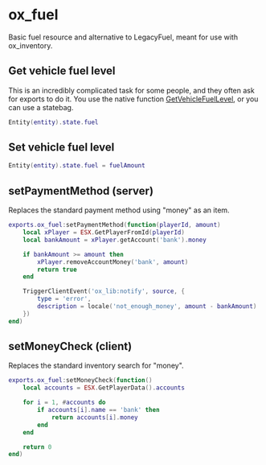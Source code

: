 # ox_fuel

Basic fuel resource and alternative to LegacyFuel, meant for use with ox_inventory.

## Get vehicle fuel level

This is an incredibly complicated task for some people, and they often ask for exports to do it.
You use the native function [GetVehicleFuelLevel](https://docs.fivem.net/natives/?_0x5F739BB8), or you can use a statebag.

```lua
Entity(entity).state.fuel
```

## Set vehicle fuel level

```lua
Entity(entity).state.fuel = fuelAmount
```

## setPaymentMethod (server)

Replaces the standard payment method using "money" as an item.

```lua
exports.ox_fuel:setPaymentMethod(function(playerId, amount)
    local xPlayer = ESX.GetPlayerFromId(playerId)
	local bankAmount = xPlayer.getAccount('bank').money

	if bankAmount >= amount then
		xPlayer.removeAccountMoney('bank', amount)
		return true
	end

	TriggerClientEvent('ox_lib:notify', source, {
		type = 'error',
		description = locale('not_enough_money', amount - bankAmount)
	})
end)
```

## setMoneyCheck (client)

Replaces the standard inventory search for "money".

```lua
exports.ox_fuel:setMoneyCheck(function()
	local accounts = ESX.GetPlayerData().accounts

	for i = 1, #accounts do
		if accounts[i].name == 'bank' then
		    return accounts[i].money
		end
	end

	return 0
end)
```
